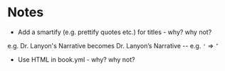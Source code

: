 # Notes

- Add a smartify (e.g. prettify quotes etc.) for titles - why? why not?

e.g. Dr. Lanyon's Narrative becomes Dr. Lanyon’s Narrative
-- e.g. `'` => `’`


- Use HTML in book.yml - why? why not?
